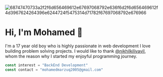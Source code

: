 ![68747470733a2f2f6d656469612e67697068792e636f6d2f6d656469612f4d3967624264396e6244724f5475314d71782f67697068792e676966](https://raw.githubusercontent.com/mohamed12-droid/cloud/master/banner.png)
# Hi, I'm Mohamed 👋
<!-- ### About Me -->
I'm a 17 year old boy who is highly passionate in web development I love building problem solving projects. I would like to thank [@nikhilkilivayil](https://github.com/nikhilkilivayil), whom the reason why I started my enjoyful programming journey.
```js
const interest = "BackEnd Development"
const contact = "mohamedmarzuq2005@gmail.com"
```
<!-- ⚡ Fun fact: I can live without programming -->
